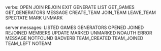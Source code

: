 verbs:
OPEN <typeEnum> <size> <gameEnum> <roomname>
JOIN <roomid> <username>
REJOIN <roomid> <clientid>
EXIT <roomid> <clientid>
GENERATE <game> <generator> <boardtype> <seed> 
LIST
GET_GAMES
GET_GENERATORS <game>
MESSAGE <roomid> <clientid> <content>
CREATE_TEAM <roomid> <clientid> <color> 
JOIN_TEAM <roomid> <teamid>
LEAVE_TEAM <roomid>
SPECTATE <roomid>
MARK <roomid> <goalid>
UNMARK <roomid> <goalid>

server messages:
LISTED <rooms>
GAMES <games>
GENERATORS <generators>
OPENED <clientid> <boardinfo>
JOINED <clientid> <boardinfo>
REJOINED <boardinfo>
MEMBERS <members> <teams>
UPDATE <boardinfo>
MARKED <goalId>
UNMARKED <goalId>
NOAUTH
ERROR <message>
MESSAGE <source> <message>
NOTFOUND
BADVERB
TEAM_CREATED
TEAM_JOINED
TEAM_LEFT
NOTEAM